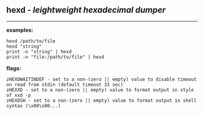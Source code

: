 ‎
=

## hexd - *leightweight hexadecimal dumper*

-------------------------------------------

**examples:**

    hexd /path/to/file
    hexd "string"
    print -n "string" | hexd
    print -n "file:/path/to/file" | hexd


**flags:**

    zHEXDWAITINDEF - set to a non-(zero || empty) value to disable timeout on read from stdin (default timeout 33 sec)
    zHEXXD - set to a non-(zero || empty) value to format output in style of xxd -p
    zHEXDSH - set to a non-(zero || empty) value to format output in shell syntax (\x00\x00...)
